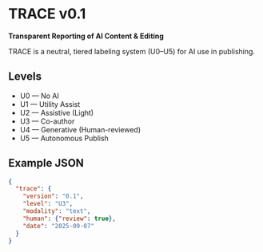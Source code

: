 # TRACE v0.1  
**Transparent Reporting of AI Content & Editing**

TRACE is a neutral, tiered labeling system (U0–U5) for AI use in publishing.

## Levels
- U0 — No AI  
- U1 — Utility Assist  
- U2 — Assistive (Light)  
- U3 — Co-author  
- U4 — Generative (Human-reviewed)  
- U5 — Autonomous Publish  

## Example JSON
```json
{
  "trace": {
    "version": "0.1",
    "level": "U3",
    "modality": "text",
    "human": {"review": true},
    "date": "2025-09-07"
  }
}
```
